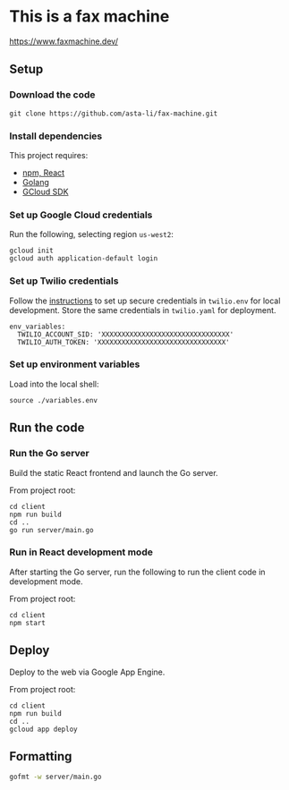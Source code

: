 # This is a fax machine

https://www.faxmachine.dev/

## Setup

### Download the code

```
git clone https://github.com/asta-li/fax-machine.git
```

### Install dependencies

This project requires:
- [npm, React](https://nodejs.org/en/)
- [Golang](https://golang.org/doc/install)
- [GCloud SDK](https://cloud.google.com/sdk/docs/install)

### Set up Google Cloud credentials

Run the following, selecting region `us-west2`:
```
gcloud init
gcloud auth application-default login
```

### Set up Twilio credentials

Follow the [instructions](https://www.twilio.com/docs/usage/secure-credentials) to set up secure
credentials in `twilio.env` for local development.
Store the same credentials in `twilio.yaml` for deployment.
```
env_variables:
  TWILIO_ACCOUNT_SID: 'XXXXXXXXXXXXXXXXXXXXXXXXXXXXXXXX'
  TWILIO_AUTH_TOKEN: 'XXXXXXXXXXXXXXXXXXXXXXXXXXXXXXXX'
```

### Set up environment variables

Load into the local shell:
```
source ./variables.env
```

## Run the code

### Run the Go server

Build the static React frontend and launch the Go server.

From project root:
```
cd client
npm run build
cd ..
go run server/main.go
```

### Run in React development mode

After starting the Go server, run the following to run the client code in development mode.

From project root:
```
cd client
npm start
```

## Deploy

Deploy to the web via Google App Engine.

From project root:
```
cd client
npm run build
cd ..
gcloud app deploy
```



## Formatting
```bash
gofmt -w server/main.go
```

